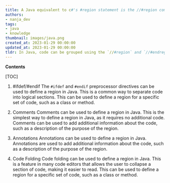 ```yaml
---
title: A Java equivalent to c#'s #region statement is the //#region comment
authors:
- nanja_dev
tags:
- java
- knowledge
thumbnail: images/java.png
created_at: 2023-01-29 00:00:00
updated_at: 2023-01-29 00:00:00
tldr: In Java, code can be grouped using the `//#region` and `//#endregion` comments.
---
```


**Contents**

[TOC]

1. #ifdef/#endif
The `#ifdef` and `#endif` preprocessor directives can be used to define a region in Java. This is a common way to separate code into logical sections. This can be used to define a region for a specific set of code, such as a class or method.

2. Comments
Comments can be used to define a region in Java. This is the simplest way to define a region in Java, as it requires no additional code. Comments can be used to add additional information about the code, such as a description of the purpose of the region.

3. Annotations
Annotations can be used to define a region in Java. Annotations are used to add additional information about the code, such as a description of the purpose of the region.

4. Code Folding
Code folding can be used to define a region in Java. This is a feature in many code editors that allows the user to collapse a section of code, making it easier to read. This can be used to define a region for a specific set of code, such as a class or method.
